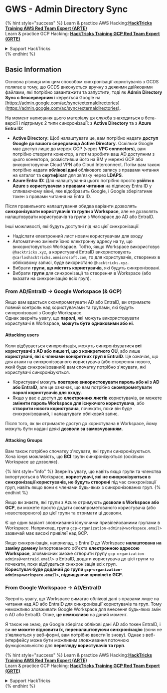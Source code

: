 # GWS - Admin Directory Sync

{% hint style="success" %}
Learn & practice AWS Hacking:<img src="../../../.gitbook/assets/image (1) (1) (1).png" alt="" data-size="line">[**HackTricks Training AWS Red Team Expert (ARTE)**](https://training.hacktricks.xyz/courses/arte)<img src="../../../.gitbook/assets/image (1) (1) (1).png" alt="" data-size="line">\
Learn & practice GCP Hacking: <img src="../../../.gitbook/assets/image (2).png" alt="" data-size="line">[**HackTricks Training GCP Red Team Expert (GRTE)**<img src="../../../.gitbook/assets/image (2).png" alt="" data-size="line">](https://training.hacktricks.xyz/courses/grte)

<details>

<summary>Support HackTricks</summary>

* Check the [**subscription plans**](https://github.com/sponsors/carlospolop)!
* **Join the** 💬 [**Discord group**](https://discord.gg/hRep4RUj7f) or the [**telegram group**](https://t.me/peass) or **follow** us on **Twitter** 🐦 [**@hacktricks\_live**](https://twitter.com/hacktricks_live)**.**
* **Share hacking tricks by submitting PRs to the** [**HackTricks**](https://github.com/carlospolop/hacktricks) and [**HackTricks Cloud**](https://github.com/carlospolop/hacktricks-cloud) github repos.

</details>
{% endhint %}

## Basic Information

Основна різниця між цим способом синхронізації користувачів з GCDS полягає в тому, що GCDS виконується вручну з деякими двійковими файлами, які потрібно завантажити та запустити, тоді як **Admin Directory Sync є безсерверним** і керується Google на [https://admin.google.com/ac/sync/externaldirectories](https://admin.google.com/ac/sync/externaldirectories).

На момент написання цього матеріалу ця служба знаходиться в бета-версії і підтримує 2 типи синхронізації: з **Active Directory** та з **Azure Entra ID:**

* **Active Directory:** Щоб налаштувати це, вам потрібно надати **доступ Google до вашого середовища Active Directory**. Оскільки Google має доступ лише до мереж GCP (через **VPC connectors**), вам потрібно створити конектор, а потім зробити ваш AD доступним з цього конектора, розмістивши його на ВМ у мережі GCP або використовуючи Cloud VPN або Cloud Interconnect. Потім вам також потрібно надати **облікові дані** облікового запису з правами читання на каталог та **сертифікат** для зв'язку через **LDAPS**.
* **Azure Entra ID:** Для налаштування цього потрібно просто **увійти в Azure з користувачем з правами читання** на підписку Entra ID у спливаючому вікні, яке відобразить Google, і Google зберігатиме токен з правами читання на Entra ID.

Після правильного налаштування обидва варіанти дозволять **синхронізувати користувачів та групи з Workspace**, але не дозволять налаштовувати користувачів та групи з Workspace до AD або EntraID.

Інші можливості, які будуть доступні під час цієї синхронізації:

* Надіслати електронний лист новим користувачам для входу
* Автоматично змінити їхню електронну адресу на ту, що використовується Workspace. Тобто, якщо Workspace використовує `@hacktricks.xyz`, а користувачі EntraID використовують `@carloshacktricks.onmicrosoft.com`, то для користувачів, створених в обліковому записі, буде використано `@hacktricks.xyz`.
* Вибрати **групи, що містять користувачів**, які будуть синхронізовані.
* Вибрати **групи** для синхронізації та створення в Workspace (або вказати на синхронізацію всіх груп).

### From AD/EntraID -> Google Workspace (& GCP)

Якщо вам вдасться скомпрометувати AD або EntraID, ви отримаєте повний контроль над користувачами та групами, які будуть синхронізовані з Google Workspace.\
Однак зверніть увагу, що **паролі**, які можуть використовувати користувачі в Workspace, **можуть бути однаковими або ні**.

#### Attacking users

Коли відбувається синхронізація, можуть синхронізуватися **всі користувачі з AD або лише ті, що з конкретного OU**, або лише **користувачі, які є членами конкретних груп в EntraID**. Це означає, що для атаки на синхронізованого користувача (або створення нового, який буде синхронізований) вам спочатку потрібно з'ясувати, які користувачі синхронізуються.

* Користувачі можуть **повторно використовувати пароль або ні з AD або EntraID**, але це означає, що вам потрібно **скомпрометувати паролі користувачів для входу**.
* Якщо у вас є доступ до **електронних листів** користувачів, ви можете **змінити пароль Workspace для існуючого користувача**, або **створити нового користувача**, почекати, поки він буде синхронізований, і налаштувати обліковий запис.

Після того, як ви отримаєте доступ до користувача в Workspace, йому можуть бути надані деякі **дозволи за замовчуванням**.

#### Attacking Groups

Вам також потрібно спочатку з'ясувати, які групи синхронізуються. Хоча існує можливість, що **ВСІ** групи синхронізуються (оскільки Workspace це дозволяє).

{% hint style="info" %}
Зверніть увагу, що навіть якщо групи та членства імпортуються в Workspace, **користувачі, які не синхронізуються в синхронізації користувачів, не будуть створені** під час синхронізації груп, навіть якщо вони є членами будь-яких з синхронізованих груп.
{% endhint %}

Якщо ви знаєте, які групи з Azure отримують **дозволи в Workspace або GCP**, ви можете просто додати скомпрометованого користувача (або новоствореного) до цієї групи та отримати ці дозволи.

Є ще один варіант зловживання існуючими привілейованими групами в Workspace. Наприклад, група `gcp-organization-admins@<workspace.email>` зазвичай має високі привілеї над GCP.

Якщо синхронізація, наприклад, з EntraID до Workspace **налаштована на заміну домену** імпортованого об'єкта **електронною адресою Workspace**, зловмисник зможе створити групу `gcp-organization-admins@<entraid.email>` в EntraID, додати користувача до цієї групи та почекати, поки відбудеться синхронізація всіх груп.\
**Користувач буде доданий до групи `gcp-organization-admins@<workspace.email>`, підвищуючи привілеї в GCP.**

### From Google Workspace -> AD/EntraID

Зверніть увагу, що Workspace вимагає облікові дані з правами лише на читання над AD або EntraID для синхронізації користувачів та груп. Тому неможливо зловживати Google Workspace для внесення будь-яких змін в AD або EntraID. Отже, **це неможливо** на даний момент.

Я також не знаю, де Google зберігає облікові дані AD або токен EntraID, і ви **не можете відновити їх, переналаштовуючи синхронізацію** (вони не з'являються у веб-формі, вам потрібно ввести їх знову). Однак з веб-інтерфейсу може бути можливим зловживання поточною функціональністю для **перегляду користувачів та груп**.

{% hint style="success" %}
Learn & practice AWS Hacking:<img src="../../../.gitbook/assets/image (1) (1) (1).png" alt="" data-size="line">[**HackTricks Training AWS Red Team Expert (ARTE)**](https://training.hacktricks.xyz/courses/arte)<img src="../../../.gitbook/assets/image (1) (1) (1).png" alt="" data-size="line">\
Learn & practice GCP Hacking: <img src="../../../.gitbook/assets/image (2).png" alt="" data-size="line">[**HackTricks Training GCP Red Team Expert (GRTE)**<img src="../../../.gitbook/assets/image (2).png" alt="" data-size="line">](https://training.hacktricks.xyz/courses/grte)

<details>

<summary>Support HackTricks</summary>

* Check the [**subscription plans**](https://github.com/sponsors/carlospolop)!
* **Join the** 💬 [**Discord group**](https://discord.gg/hRep4RUj7f) or the [**telegram group**](https://t.me/peass) or **follow** us on **Twitter** 🐦 [**@hacktricks\_live**](https://twitter.com/hacktricks_live)**.**
* **Share hacking tricks by submitting PRs to the** [**HackTricks**](https://github.com/carlospolop/hacktricks) and [**HackTricks Cloud**](https://github.com/carlospolop/hacktricks-cloud) github repos.

</details>
{% endhint %}
